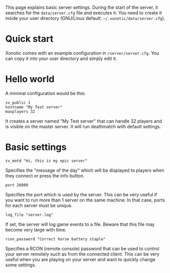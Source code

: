 This page explains basic server settings. During the start of the server, it searches for the `data/server.cfg` file and executes it. You need to create it inside your user directory (GNU/Linux default: `~/.xonotic/data/server.cfg`).

# Quick start
Xonotic comes with an example configuration in `/server/server.cfg`. You can copy it into your user directory and simply edit it.

# Hello world
A minimal configuration would be this:

```
sv_public 1
hostname "My Test server"
maxplayers 32
```

It creates a server named "My Test server" that can handle 32 players and is visible on the master server. It will run deathmatch with default settings.

# Basic settings
```
sv_motd "Hi, this is my epic server"
```
Specifies the "message of the day" which will be displayed to players when they connect or press the info button.

```
port 26000
```
Specifies the port which is used by the server. This can be very useful if you want to run more than 1 server on the same machine. In that case, ports for each server must be unique.

```
log_file "server.log"
```
If set, the server will log game events to a file. Beware that this file may become very large with time.

```
rcon_password "Correct horse battery staple"
```
Specifies a RCON (remote console) password that can be used to control your server remotely such as from the connected client. This can be very useful when you are playing on your server and want to quickly change some settings.